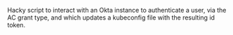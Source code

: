 Hacky script to interact with an Okta instance to authenticate a user, via the AC grant type, and which updates a kubeconfig file with the resulting id token. 
